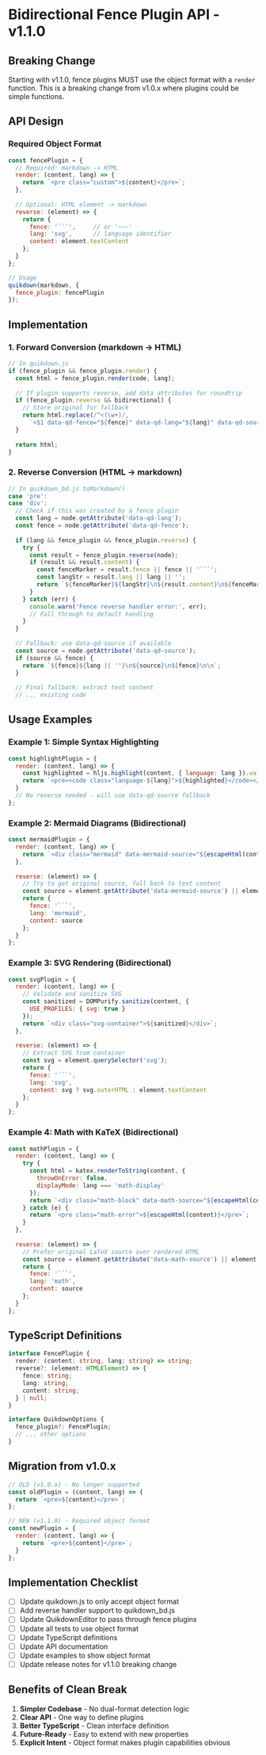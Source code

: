 # Bidirectional Fence Plugin API - v1.1.0

## Breaking Change
Starting with v1.1.0, fence plugins MUST use the object format with a `render` function. This is a breaking change from v1.0.x where plugins could be simple functions.

## API Design

### Required Object Format

```javascript
const fencePlugin = {
  // Required: markdown -> HTML
  render: (content, lang) => {
    return `<pre class="custom">${content}</pre>`;
  },
  
  // Optional: HTML element -> markdown  
  reverse: (element) => {
    return {
      fence: '```',     // or '~~~'
      lang: 'svg',      // language identifier
      content: element.textContent
    };
  }
};

// Usage
quikdown(markdown, {
  fence_plugin: fencePlugin
});
```

## Implementation

### 1. Forward Conversion (markdown -> HTML)

```javascript
// In quikdown.js
if (fence_plugin && fence_plugin.render) {
  const html = fence_plugin.render(code, lang);
  
  // If plugin supports reverse, add data attributes for roundtrip
  if (fence_plugin.reverse && bidirectional) {
    // Store original for fallback
    return html.replace(/^<(\w+)/, 
      `<$1 data-qd-fence="${fence}" data-qd-lang="${lang}" data-qd-source="${escapeHtml(code)}"`);
  }
  
  return html;
}
```

### 2. Reverse Conversion (HTML -> markdown)

```javascript
// In quikdown_bd.js toMarkdown()
case 'pre':
case 'div':
  // Check if this was created by a fence plugin
  const lang = node.getAttribute('data-qd-lang');
  const fence = node.getAttribute('data-qd-fence');
  
  if (lang && fence_plugin && fence_plugin.reverse) {
    try {
      const result = fence_plugin.reverse(node);
      if (result && result.content) {
        const fenceMarker = result.fence || fence || '```';
        const langStr = result.lang || lang || '';
        return `${fenceMarker}${langStr}\n${result.content}\n${fenceMarker}\n\n`;
      }
    } catch (err) {
      console.warn('Fence reverse handler error:', err);
      // Fall through to default handling
    }
  }
  
  // Fallback: use data-qd-source if available
  const source = node.getAttribute('data-qd-source');
  if (source && fence) {
    return `${fence}${lang || ''}\n${source}\n${fence}\n\n`;
  }
  
  // Final fallback: extract text content
  // ... existing code
```

## Usage Examples

### Example 1: Simple Syntax Highlighting

```javascript
const highlightPlugin = {
  render: (content, lang) => {
    const highlighted = hljs.highlight(content, { language: lang }).value;
    return `<pre><code class="language-${lang}">${highlighted}</code></pre>`;
  }
  // No reverse needed - will use data-qd-source fallback
};
```

### Example 2: Mermaid Diagrams (Bidirectional)

```javascript
const mermaidPlugin = {
  render: (content, lang) => {
    return `<div class="mermaid" data-mermaid-source="${escapeHtml(content)}">${content}</div>`;
  },
  
  reverse: (element) => {
    // Try to get original source, fall back to text content
    const source = element.getAttribute('data-mermaid-source') || element.textContent;
    return {
      fence: '```',
      lang: 'mermaid',
      content: source
    };
  }
};
```

### Example 3: SVG Rendering (Bidirectional)

```javascript
const svgPlugin = {
  render: (content, lang) => {
    // Validate and sanitize SVG
    const sanitized = DOMPurify.sanitize(content, {
      USE_PROFILES: { svg: true }
    });
    return `<div class="svg-container">${sanitized}</div>`;
  },
  
  reverse: (element) => {
    // Extract SVG from container
    const svg = element.querySelector('svg');
    return {
      fence: '```',
      lang: 'svg',
      content: svg ? svg.outerHTML : element.textContent
    };
  }
};
```

### Example 4: Math with KaTeX (Bidirectional)

```javascript
const mathPlugin = {
  render: (content, lang) => {
    try {
      const html = katex.renderToString(content, {
        throwOnError: false,
        displayMode: lang === 'math-display'
      });
      return `<div class="math-block" data-math-source="${escapeHtml(content)}">${html}</div>`;
    } catch (e) {
      return `<pre class="math-error">${escapeHtml(content)}</pre>`;
    }
  },
  
  reverse: (element) => {
    // Prefer original LaTeX source over rendered HTML
    const source = element.getAttribute('data-math-source') || element.textContent;
    return {
      fence: '```',
      lang: 'math',
      content: source
    };
  }
};
```

## TypeScript Definitions

```typescript
interface FencePlugin {
  render: (content: string, lang: string) => string;
  reverse?: (element: HTMLElement) => {
    fence: string;
    lang: string;
    content: string;
  } | null;
}

interface QuikdownOptions {
  fence_plugin?: FencePlugin;
  // ... other options
}
```

## Migration from v1.0.x

```javascript
// OLD (v1.0.x) - No longer supported
const oldPlugin = (content, lang) => {
  return `<pre>${content}</pre>`;
};

// NEW (v1.1.0) - Required object format
const newPlugin = {
  render: (content, lang) => {
    return `<pre>${content}</pre>`;
  }
};
```

## Implementation Checklist

- [ ] Update quikdown.js to only accept object format
- [ ] Add reverse handler support to quikdown_bd.js
- [ ] Update QuikdownEditor to pass through fence plugins
- [ ] Update all tests to use object format
- [ ] Update TypeScript definitions
- [ ] Update API documentation
- [ ] Update examples to show object format
- [ ] Update release notes for v1.1.0 breaking change

## Benefits of Clean Break

1. **Simpler Codebase** - No dual-format detection logic
2. **Clear API** - One way to define plugins
3. **Better TypeScript** - Clean interface definition
4. **Future-Ready** - Easy to extend with new properties
5. **Explicit Intent** - Object format makes plugin capabilities obvious